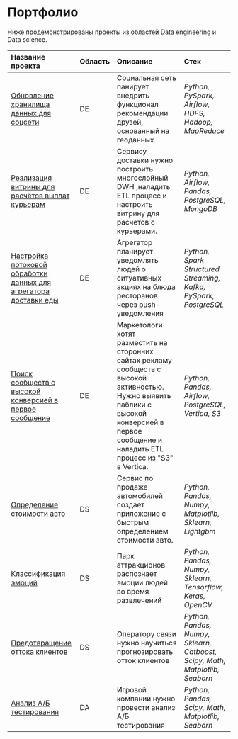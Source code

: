 # Портфолио

Ниже продемонстрированы проекты из областей Data engineering и Data science.

| Название проекта | Область | Описание | Стек | 
| :---------------------- | :---------------------- | :---------------------- | :---------------------- |
| [Обновление хранилища данных для соцсети](DE-data-store-update-for-social-network) | DE | Социальная сеть панирует внедрить функционал рекомендации друзей, основанный на геоданных | *Python, PySpark, Airflow, HDFS, Hadoop, MapReduce* |
| [Реализация витрины для расчётов выплат курьерам](DE-creation-data-mart-for-calculating-payments) | DE | Сервису доставки нужно построить многослойный DWH ,наладить ETL процесс и настроить витрину для расчетов с курьерами.  | *Python, Airflow, Pandas, PostgreSQL, MongoDB* |
| [Настройка потоковой обработки данных для агрегатора доставки еды](DE-setup-streaming-data-processing) | DE | Агрегатор планирует уведомлять людей о ситуативных акциях на блюда ресторанов через push-уведомления | *Python, Spark Structured Streaming, Kafka, PySpark, PostgreSQL* |
| [Поиск сообществ с высокой конверсией в первое сообщение](DE-searching-for-publics-whith-high-conversion) | DE | Маркетологи хотят разместить на сторонних сайтах рекламу сообществ с высокой активностью. Нужно выявить паблики с высокой конверсией в первое сообщение и наладить ETL процесс из "S3" в Vertica. | *Python, Pandas, Airflow, PostgreSQL, Vertica, S3* |
| [Определение стоимости авто](DS-car-price-prediction) | DS | Сервис по продаже автомобилей создает приложение с быстрым определением стоимости авто. | *Python, Pandas, Numpy, Matplotlib, Sklearn, Lightgbm* |
| [Классификация эмоций](DS-emotions-classification) | DS | Парк аттракционов распознает эмоции людей во время развлечений | *Python, Pandas, Numpy, Sklearn, Tensorflow, Keras, OpenCV* |
| [Предотвращение оттока клиентов](DS-customer-churn-prediction) | DS | Оператору связи нужно научиться прогнозировать отток клиентов | *Python, Pandas, Numpy, Sklearn, Catboost, Scipy, Math, Matplotlib, Seaborn* |
| [Анализ А/Б тестирования](DA-AB-testing-analysis) | DA | Игровой компании нужно провести анализ А/Б тестирования | *Python, Pandas, Scipy, Math, Matplotlib, Seaborn* |
